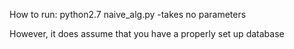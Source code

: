 How to run: python2.7 naive_alg.py
  -takes no parameters

However, it does assume that you have a properly set up database
